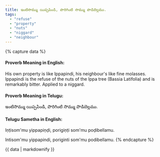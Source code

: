 ```yaml
---
title: ఇంటిసొమ్ము యిప్పపిండి, పొరిగింటి సొమ్ము పొడిబెల్లము.
tags:
  - "refuse"
  - "property"
  - "nuts"
  - "niggard"
  - "neighbour"
---
```


{% capture data %}
#### Proverb Meaning in English:
His own property is like Ippapindi, his neighbour's like fine molasses.
Ippapindi is the refuse of the nuts of the Ippa tree (Bassia Latifolia) and is remarkably bitter.
Applied to a niggard.

#### Proverb Meaning in Telugu:
ఇంటిసొమ్ము యిప్పపిండి, పొరిగింటి సొమ్ము పొడిబెల్లము.

#### Telugu Sametha in English:
Iṇṭisom'mu yippapiṇḍi, porigiṇṭi som'mu poḍibellamu.

Intisom'mu yippapindi, poriginti som'mu podibellamu.
{% endcapture %}

{{ data | markdownify }}

